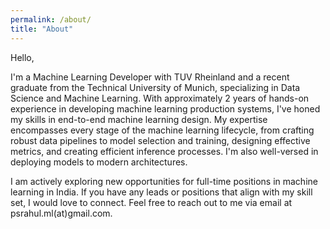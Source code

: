 ```yaml
---
permalink: /about/
title: "About"
---
```


Hello,

I'm a Machine Learning Developer with TUV Rheinland and a recent graduate from the Technical University of Munich, specializing in Data Science and Machine Learning. With approximately 2 years of hands-on experience in developing machine learning production systems, I've honed my skills in end-to-end machine learning design. My expertise encompasses every stage of the machine learning lifecycle, from crafting robust data pipelines to model selection and training, designing effective metrics, and creating efficient inference processes. I'm also well-versed in deploying models to modern architectures.

I am actively exploring new opportunities for full-time positions in machine learning in India. If you have any leads or positions that align with my skill set, I would love to connect. Feel free to reach out to me via email at psrahul.ml(at)gmail.com.